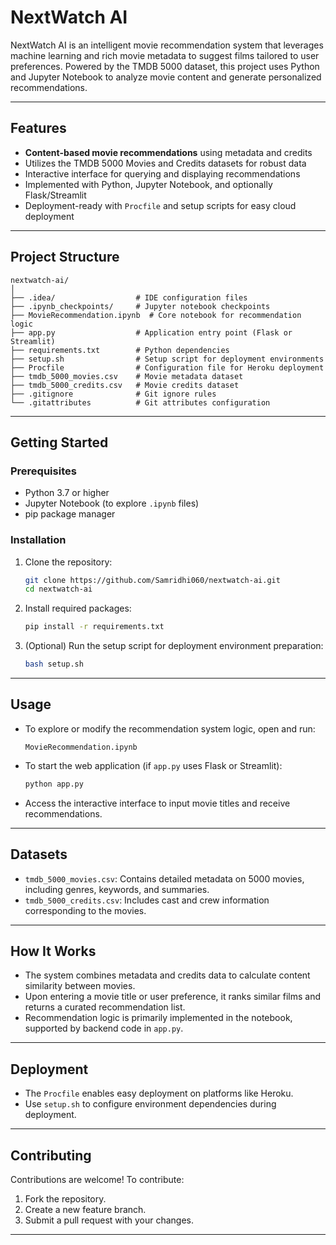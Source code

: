 # NextWatch AI

NextWatch AI is an intelligent movie recommendation system that leverages machine learning and rich movie metadata to suggest films tailored to user preferences. Powered by the TMDB 5000 dataset, this project uses Python and Jupyter Notebook to analyze movie content and generate personalized recommendations.

---

## Features

* **Content-based movie recommendations** using metadata and credits
* Utilizes the TMDB 5000 Movies and Credits datasets for robust data
* Interactive interface for querying and displaying recommendations
* Implemented with Python, Jupyter Notebook, and optionally Flask/Streamlit
* Deployment-ready with `Procfile` and setup scripts for easy cloud deployment

---

## Project Structure

```
nextwatch-ai/
│
├── .idea/                  # IDE configuration files
├── .ipynb_checkpoints/     # Jupyter notebook checkpoints
├── MovieRecommendation.ipynb  # Core notebook for recommendation logic
├── app.py                  # Application entry point (Flask or Streamlit)
├── requirements.txt        # Python dependencies
├── setup.sh                # Setup script for deployment environments
├── Procfile                # Configuration file for Heroku deployment
├── tmdb_5000_movies.csv    # Movie metadata dataset
├── tmdb_5000_credits.csv   # Movie credits dataset
├── .gitignore              # Git ignore rules
└── .gitattributes          # Git attributes configuration
```

---

## Getting Started

### Prerequisites

* Python 3.7 or higher
* Jupyter Notebook (to explore `.ipynb` files)
* pip package manager

### Installation

1. Clone the repository:

   ```bash
   git clone https://github.com/Samridhi060/nextwatch-ai.git
   cd nextwatch-ai
   ```

2. Install required packages:

   ```bash
   pip install -r requirements.txt
   ```

3. (Optional) Run the setup script for deployment environment preparation:

   ```bash
   bash setup.sh
   ```

---

## Usage

* To explore or modify the recommendation system logic, open and run:

  ```
  MovieRecommendation.ipynb
  ```

* To start the web application (if `app.py` uses Flask or Streamlit):

  ```bash
  python app.py
  ```

* Access the interactive interface to input movie titles and receive recommendations.

---

## Datasets

* `tmdb_5000_movies.csv`: Contains detailed metadata on 5000 movies, including genres, keywords, and summaries.
* `tmdb_5000_credits.csv`: Includes cast and crew information corresponding to the movies.

---

## How It Works

* The system combines metadata and credits data to calculate content similarity between movies.
* Upon entering a movie title or user preference, it ranks similar films and returns a curated recommendation list.
* Recommendation logic is primarily implemented in the notebook, supported by backend code in `app.py`.

---

## Deployment

* The `Procfile` enables easy deployment on platforms like Heroku.
* Use `setup.sh` to configure environment dependencies during deployment.

---

## Contributing

Contributions are welcome! To contribute:

1. Fork the repository.
2. Create a new feature branch.
3. Submit a pull request with your changes.

---
